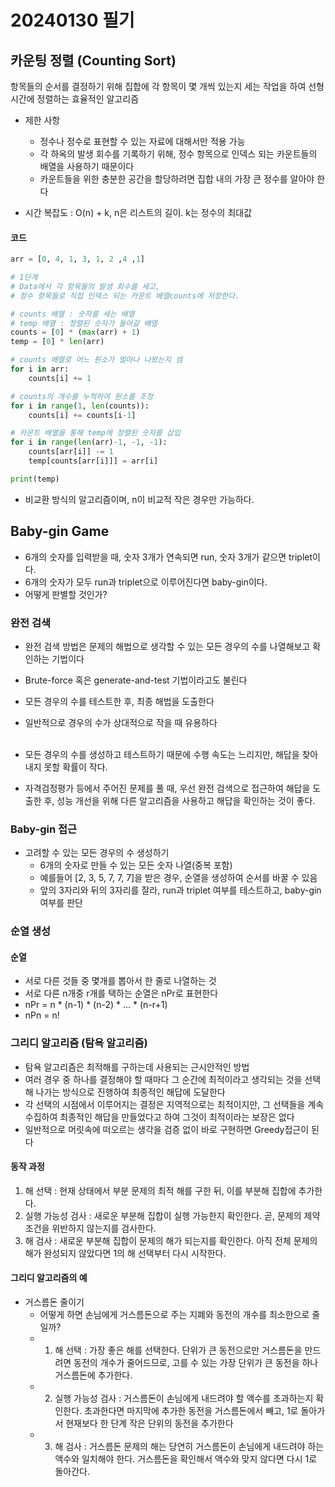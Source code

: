 # 20240130 필기

## 카운팅 정렬 (Counting Sort)
항목들의 순서를 결정하기 위해 집합에 각 항목이 몇 개씩 있는지 세는 작업을 하여 선형 시간에 정렬하는 효율적인 알고리즘
- 제한 사항
  - 정수나 정수로 표현할 수 있는 자료에 대해서만 적용 가능
  - 각 하옥의 발생 회수를 기록하기 위해, 정수 항목으로 인덱스 되는 카운트들의 배열을 사용하기 때문이다
  - 카운트들을 위한 충분한 공간을 할당하려면 집합 내의 가장 큰 정수를 알아야 한다
  
- 시간 복잡도 : O(n) + k, n은 리스트의 길이. k는 정수의 최대값

#### 코드
```python
arr = [0, 4, 1, 3, 1, 2 ,4 ,1]

# 1단계
# Data에서 각 항목들의 발생 회수를 세고, 
# 정수 항목들로 직접 인덱스 되는 카운트 배열counts에 저장한다.

# counts 배열 : 숫자를 세는 배열
# temp 배열 : 정렬된 숫자가 들어갈 배열
counts = [0] * (max(arr) + 1)
temp = [0] * len(arr)

# counts 배열로 어느 원소가 얼마나 나왔는지 셈
for i in arr:
    counts[i] += 1

# counts의 개수를 누적하여 원소를 조정
for i in range(1, len(counts)):
    counts[i] += counts[i-1]

# 카운트 배열을 통해 temp에 정렬된 숫자를 삽입
for i in range(len(arr)-1, -1, -1):
    counts[arr[i]] -= 1
    temp[counts[arr[i]]] = arr[i]

print(temp)
```
- 비교환 방식의 알고리즘이며, n이 비교적 작은 경우만 가능하다.

## Baby-gin Game
- 6개의 숫자를 입력받을 때, 숫자 3개가 연속되면 run, 숫자 3개가 같으면 triplet이다.
- 6개의 숫자가 모두 run과 triplet으로 이루어진다면 baby-gin이다.
- 어떻게 판별할 것인가?

### 완전 검색
- 완전 검색 방법은 문제의 해법으로 생각할 수 있는 모든 경우의 수를 나열해보고 확인하는 기법이다
- Brute-force 혹은 generate-and-test 기법이라고도 불린다
- 모든 경우의 수를 테스트한 후, 최종 해법을 도출한다
- 일반적으로 경우의 수가 상대적으로 작을 때 유용하다
<br><br>

- 모든 경우의 수를 생성하고 테스트하기 때문에 수행 속도는 느리지만, 해답을 찾아내지 못할 확률이 작다.
- 자격검정평가 등에서 주어진 문제를 풀 때, 우선 완전 검색으로 접근하여 해답을 도출한 후, 성능 개선을 위해 다른 알고리즘을 사용하고 해답을 확인하는 것이 좋다.

### Baby-gin 접근
- 고려할 수 있는 모든 경우의 수 생성하기
  - 6개의 숫자로 만들 수 있는 모든 숫자 나열(중복 포함)
  - 예를들어 [2, 3, 5, 7, 7, 7]을 받은 경우, 순열을 생성하여 순서를 바꿀 수 있음
  - 앞의 3자리와 뒤의 3자리를 잘라, run과 triplet 여부를 테스트하고, baby-gin 여부를 판단

### 순열 생성

#### **순열**
- 서로 다른 것들 중 몇개를 뽑아서 한 줄로 나열하는 것
- 서로 다른 n개중 r개를 택하는 순열은 nPr로 표현한다
- nPr = n * (n-1) * (n-2) * ... * (n-r+1)
- nPn = n!

### 그리디 알고리즘 (탐욕 알고리즘)
- 탐욕 알고리즘은 최적해를 구하는데 사용되는 근시안적인 방법
- 여러 경우 중 하나를 결정해야 할 때마다 그 순간에 최적이라고 생각되는 것을 선택해 나가는 방식으로 진행하여 최종적인 해답에 도달한다
- 각 선택의 시점에서 이루어지는 결정은 지역적으로는 최적이지만, 그 선택들을 계속 수집하여 최종적인 해답을 만들었다고 하여 그것이 최적이라는 보장은 없다
- 일반적으로 머릿속에 떠오르는 생각을 검증 없이 바로 구현하면 Greedy접근이 된다

#### **동작 과정**
1. 해 선택 : 현재 상태에서 부분 문제의 최적 해를 구한 뒤, 이를 부분해 집합에 추가한다.
2. 실행 가능성 검사 : 새로운 부분해 집합이 실행 가능한지 확인한다. 곧, 문제의 제약 조건을 위반하지 않는지를 검사한다.
3. 해 검사 : 새로운 부분해 집합이 문제의 해가 되는지를 확인한다. 아직 전체 문제의 해가 완성되지 않았다면 1의 해 선택부터 다시 시작한다.

#### **그리디 알고리즘의 예**
- 거스름돈 줄이기
  - 어떻게 하면 손님에게 거스름돈으로 주는 지폐와 동전의 개수를 최소한으로 줄일까?
  - 1. 해 선택 : 가장 좋은 해를 선택한다. 단위가 큰 동전으로만 거스름돈을 만드려면 동전의 개수가 줄어드므로, 고를 수 있는 가장 단위가 큰 동전을 하나 거스름돈에 추가한다.
  - 2. 실행 가능성 검사 : 거스름돈이 손님에게 내드려야 할 액수를 초과하는지 확인한다. 초과한다면 마지막에 추가한 동전을 거스름돈에서 빼고, 1로 돌아가서 현재보다 한 단계 작은 단위의 동전을 추가한다
  - 3. 해 검사 : 거스름돈 문제의 해는 당연히 거스름돈이 손님에게 내드려야 하는 액수와 일치해야 한다. 거스름돈을 확인해서 액수와 맞지 않다면 다시 1로 돌아간다.
